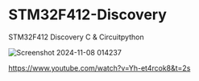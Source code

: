 # STM32F412-Discovery
STM32F412 Discovery C &amp; Circuitpython


![Screenshot 2024-11-08 014237](https://github.com/user-attachments/assets/b8daded9-a5d4-438e-8ec2-5e55eed2ed65)

https://www.youtube.com/watch?v=Yh-et4rcok8&t=2s
